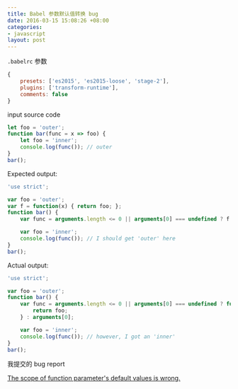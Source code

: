 ```yaml
---
title: Babel 参数默认值转换 bug
date: 2016-03-15 15:08:26 +08:00
categories:
- javascript
layout: post
---
```


`.babelrc` 参数

``` javascript
{
    presets: ['es2015', 'es2015-loose', 'stage-2'],
    plugins: ['transform-runtime'],
    comments: false
}
```


input source code

``` javascript
let foo = 'outer';
function bar(func = x => foo) {
    let foo = 'inner';
    console.log(func()); // outer
}
bar();
```


Expected output:

``` javascript
'use strict';

var foo = 'outer';
var f = function(x) { return foo; };
function bar() {
    var func = arguments.length <= 0 || arguments[0] === undefined ? f : arguments[0];

    var foo = 'inner';
    console.log(func()); // I should get 'outer' here
}
bar();
```


Actual output:

``` javascript
'use strict';

var foo = 'outer';
function bar() {
    var func = arguments.length <= 0 || arguments[0] === undefined ? function (x) {
        return foo;
    } : arguments[0];

    var foo = 'inner';
    console.log(func()); // however, I got an 'inner'
}
bar();
```

我提交的 bug report

[The scope of function parameter's default values is wrong.](https://phabricator.babeljs.io/T7204)
